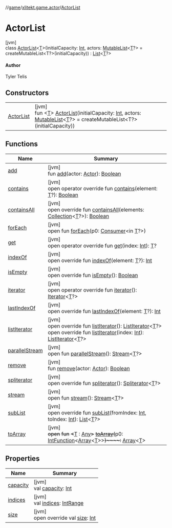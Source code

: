 //[game](../../../index.md)/[xlitekt.game.actor](../index.md)/[ActorList](index.md)

# ActorList

[jvm]\
class [ActorList](index.md)&lt;[T](index.md)&gt;(initialCapacity: [Int](https://kotlinlang.org/api/latest/jvm/stdlib/kotlin/-int/index.html), actors: [MutableList](https://kotlinlang.org/api/latest/jvm/stdlib/kotlin.collections/-mutable-list/index.html)&lt;[T](index.md)?&gt; = createMutableList&lt;T?&gt;(initialCapacity)) : [List](https://kotlinlang.org/api/latest/jvm/stdlib/kotlin.collections/-list/index.html)&lt;[T](index.md)?&gt; 

#### Author

Tyler Telis

## Constructors

| | |
|---|---|
| [ActorList](-actor-list.md) | [jvm]<br>fun &lt;[T](index.md)&gt; [ActorList](-actor-list.md)(initialCapacity: [Int](https://kotlinlang.org/api/latest/jvm/stdlib/kotlin/-int/index.html), actors: [MutableList](https://kotlinlang.org/api/latest/jvm/stdlib/kotlin.collections/-mutable-list/index.html)&lt;[T](index.md)?&gt; = createMutableList&lt;T?&gt;(initialCapacity)) |

## Functions

| Name | Summary |
|---|---|
| [add](add.md) | [jvm]<br>fun [add](add.md)(actor: [Actor](../-actor/index.md)): [Boolean](https://kotlinlang.org/api/latest/jvm/stdlib/kotlin/-boolean/index.html) |
| [contains](index.md#-995005991%2FFunctions%2F440369633) | [jvm]<br>open operator override fun [contains](index.md#-995005991%2FFunctions%2F440369633)(element: [T](index.md)?): [Boolean](https://kotlinlang.org/api/latest/jvm/stdlib/kotlin/-boolean/index.html) |
| [containsAll](index.md#-1499100238%2FFunctions%2F440369633) | [jvm]<br>open override fun [containsAll](index.md#-1499100238%2FFunctions%2F440369633)(elements: [Collection](https://kotlinlang.org/api/latest/jvm/stdlib/kotlin.collections/-collection/index.html)&lt;[T](index.md)?&gt;): [Boolean](https://kotlinlang.org/api/latest/jvm/stdlib/kotlin/-boolean/index.html) |
| [forEach](index.md#1465639398%2FFunctions%2F440369633) | [jvm]<br>open fun [forEach](index.md#1465639398%2FFunctions%2F440369633)(p0: [Consumer](https://docs.oracle.com/javase/8/docs/api/java/util/function/Consumer.html)&lt;in [T](index.md)?&gt;) |
| [get](../../xlitekt.game.queue/-queued-script-list/index.md#961975567%2FFunctions%2F440369633) | [jvm]<br>open operator override fun [get](../../xlitekt.game.queue/-queued-script-list/index.md#961975567%2FFunctions%2F440369633)(index: [Int](https://kotlinlang.org/api/latest/jvm/stdlib/kotlin/-int/index.html)): [T](index.md)? |
| [indexOf](index.md#1271455939%2FFunctions%2F440369633) | [jvm]<br>open override fun [indexOf](index.md#1271455939%2FFunctions%2F440369633)(element: [T](index.md)?): [Int](https://kotlinlang.org/api/latest/jvm/stdlib/kotlin/-int/index.html) |
| [isEmpty](is-empty.md) | [jvm]<br>open override fun [isEmpty](is-empty.md)(): [Boolean](https://kotlinlang.org/api/latest/jvm/stdlib/kotlin/-boolean/index.html) |
| [iterator](../../xlitekt.game.queue/-queued-script-list/index.md#-1577986619%2FFunctions%2F440369633) | [jvm]<br>open operator override fun [iterator](../../xlitekt.game.queue/-queued-script-list/index.md#-1577986619%2FFunctions%2F440369633)(): [Iterator](https://kotlinlang.org/api/latest/jvm/stdlib/kotlin.collections/-iterator/index.html)&lt;[T](index.md)?&gt; |
| [lastIndexOf](index.md#-758058375%2FFunctions%2F440369633) | [jvm]<br>open override fun [lastIndexOf](index.md#-758058375%2FFunctions%2F440369633)(element: [T](index.md)?): [Int](https://kotlinlang.org/api/latest/jvm/stdlib/kotlin/-int/index.html) |
| [listIterator](../../xlitekt.game.queue/-queued-script-list/index.md#-236165689%2FFunctions%2F440369633) | [jvm]<br>open override fun [listIterator](../../xlitekt.game.queue/-queued-script-list/index.md#-236165689%2FFunctions%2F440369633)(): [ListIterator](https://kotlinlang.org/api/latest/jvm/stdlib/kotlin.collections/-list-iterator/index.html)&lt;[T](index.md)?&gt;<br>open override fun [listIterator](../../xlitekt.game.queue/-queued-script-list/index.md#845091493%2FFunctions%2F440369633)(index: [Int](https://kotlinlang.org/api/latest/jvm/stdlib/kotlin/-int/index.html)): [ListIterator](https://kotlinlang.org/api/latest/jvm/stdlib/kotlin.collections/-list-iterator/index.html)&lt;[T](index.md)?&gt; |
| [parallelStream](../../xlitekt.game.queue/-queued-script-list/index.md#-1592339412%2FFunctions%2F440369633) | [jvm]<br>open fun [parallelStream](../../xlitekt.game.queue/-queued-script-list/index.md#-1592339412%2FFunctions%2F440369633)(): [Stream](https://docs.oracle.com/javase/8/docs/api/java/util/stream/Stream.html)&lt;[T](index.md)?&gt; |
| [remove](remove.md) | [jvm]<br>fun [remove](remove.md)(actor: [Actor](../-actor/index.md)): [Boolean](https://kotlinlang.org/api/latest/jvm/stdlib/kotlin/-boolean/index.html) |
| [spliterator](../../xlitekt.game.queue/-queued-script-list/index.md#703021258%2FFunctions%2F440369633) | [jvm]<br>open override fun [spliterator](../../xlitekt.game.queue/-queued-script-list/index.md#703021258%2FFunctions%2F440369633)(): [Spliterator](https://docs.oracle.com/javase/8/docs/api/java/util/Spliterator.html)&lt;[T](index.md)?&gt; |
| [stream](../../xlitekt.game.queue/-queued-script-list/index.md#135225651%2FFunctions%2F440369633) | [jvm]<br>open fun [stream](../../xlitekt.game.queue/-queued-script-list/index.md#135225651%2FFunctions%2F440369633)(): [Stream](https://docs.oracle.com/javase/8/docs/api/java/util/stream/Stream.html)&lt;[T](index.md)?&gt; |
| [subList](../../xlitekt.game.queue/-queued-script-list/index.md#423386006%2FFunctions%2F440369633) | [jvm]<br>open override fun [subList](../../xlitekt.game.queue/-queued-script-list/index.md#423386006%2FFunctions%2F440369633)(fromIndex: [Int](https://kotlinlang.org/api/latest/jvm/stdlib/kotlin/-int/index.html), toIndex: [Int](https://kotlinlang.org/api/latest/jvm/stdlib/kotlin/-int/index.html)): [List](https://kotlinlang.org/api/latest/jvm/stdlib/kotlin.collections/-list/index.html)&lt;[T](index.md)?&gt; |
| [toArray](../../xlitekt.game.queue/-queued-script-list/index.md#-1215154575%2FFunctions%2F440369633) | [jvm]<br>~~open~~ ~~fun~~ ~~&lt;~~[T](../../xlitekt.game.queue/-queued-script-list/index.md#-1215154575%2FFunctions%2F440369633) : [Any](https://kotlinlang.org/api/latest/jvm/stdlib/kotlin/-any/index.html)~~&gt;~~ [~~toArray~~](../../xlitekt.game.queue/-queued-script-list/index.md#-1215154575%2FFunctions%2F440369633)~~(~~p0: [IntFunction](https://docs.oracle.com/javase/8/docs/api/java/util/function/IntFunction.html)&lt;[Array](https://kotlinlang.org/api/latest/jvm/stdlib/kotlin/-array/index.html)&lt;[T](../../xlitekt.game.queue/-queued-script-list/index.md#-1215154575%2FFunctions%2F440369633)&gt;&gt;~~)~~~~:~~ [Array](https://kotlinlang.org/api/latest/jvm/stdlib/kotlin/-array/index.html)&lt;[T](../../xlitekt.game.queue/-queued-script-list/index.md#-1215154575%2FFunctions%2F440369633)&gt; |

## Properties

| Name | Summary |
|---|---|
| [capacity](capacity.md) | [jvm]<br>val [capacity](capacity.md): [Int](https://kotlinlang.org/api/latest/jvm/stdlib/kotlin/-int/index.html) |
| [indices](indices.md) | [jvm]<br>val [indices](indices.md): [IntRange](https://kotlinlang.org/api/latest/jvm/stdlib/kotlin.ranges/-int-range/index.html) |
| [size](size.md) | [jvm]<br>open override val [size](size.md): [Int](https://kotlinlang.org/api/latest/jvm/stdlib/kotlin/-int/index.html) |
